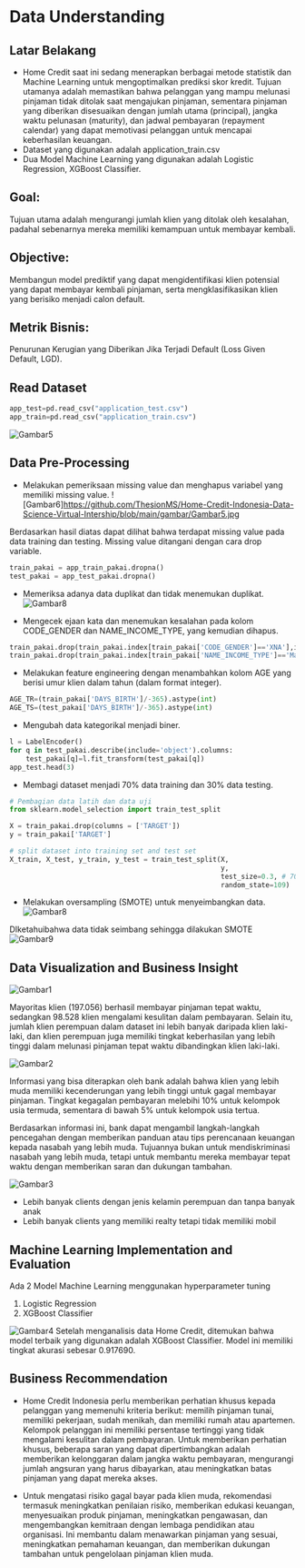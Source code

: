 
# Data Understanding
## Latar Belakang

- Home Credit saat ini sedang menerapkan berbagai metode statistik dan Machine Learning untuk mengoptimalkan prediksi skor kredit. Tujuan utamanya adalah memastikan bahwa pelanggan yang mampu melunasi pinjaman tidak ditolak saat mengajukan pinjaman, sementara pinjaman yang diberikan disesuaikan dengan jumlah utama (principal), jangka waktu pelunasan (maturity), dan jadwal pembayaran (repayment calendar) yang dapat memotivasi pelanggan untuk mencapai keberhasilan keuangan.
- Dataset yang digunakan adalah application_train.csv 
- Dua Model Machine Learning yang digunakan adalah Logistic Regression, XGBoost Classifier.
## Goal:
Tujuan utama adalah mengurangi jumlah klien yang ditolak oleh kesalahan, padahal sebenarnya mereka memiliki kemampuan untuk membayar kembali.
## Objective:
Membangun model prediktif yang dapat mengidentifikasi klien potensial yang dapat membayar kembali pinjaman, serta mengklasifikasikan klien yang berisiko menjadi calon default.
## Metrik Bisnis:
Penurunan Kerugian yang Diberikan Jika Terjadi Default (Loss Given Default, LGD).

## Read Dataset
`````Python
app_test=pd.read_csv("application_test.csv")
app_train=pd.read_csv("application_train.csv")
`````

![Gambar5](https://github.com/ThesionMS/Home-Credit-Indonesia-Data-Science-Virtual-Intership/blob/main/gambar/Gambar%204.jpg)
## Data Pre-Processing

- Melakukan pemeriksaan missing value dan menghapus variabel yang memiliki missing value.
![Gambar6]https://github.com/ThesionMS/Home-Credit-Indonesia-Data-Science-Virtual-Intership/blob/main/gambar/Gambar5.jpg

Berdasarkan hasil diatas dapat dilihat bahwa terdapat missing value pada data training dan testing. Missing value ditangani dengan cara drop variable.
```Python
train_pakai = app_train_pakai.dropna()
test_pakai = app_test_pakai.dropna()
```
- Memeriksa adanya data duplikat dan tidak menemukan duplikat.
![Gambar8](https://github.com/ThesionMS/Home-Credit-Indonesia-Data-Science-Virtual-Intership/blob/main/gambar/Gambar6.jpg)

- Mengecek ejaan kata dan menemukan kesalahan pada kolom CODE_GENDER dan NAME_INCOME_TYPE, yang kemudian dihapus.
```Python
train_pakai.drop(train_pakai.index[train_pakai['CODE_GENDER']=='XNA'],inplace=True)
train_pakai.drop(train_pakai.index[train_pakai['NAME_INCOME_TYPE']=='Maternity leave'],inplace=True)
```
- Melakukan feature engineering dengan menambahkan kolom AGE yang berisi umur klien dalam tahun (dalam format integer).
```Python
AGE_TR=(train_pakai['DAYS_BIRTH']/-365).astype(int)
AGE_TS=(test_pakai['DAYS_BIRTH']/-365).astype(int)
```
- Mengubah data kategorikal menjadi biner.
```Python
l = LabelEncoder()
for q in test_pakai.describe(include='object').columns:
    test_pakai[q]=l.fit_transform(test_pakai[q])
app_test.head(3)
```
- Membagi dataset menjadi 70% data training dan 30% data testing.
```Python
# Pembagian data latih dan data uji
from sklearn.model_selection import train_test_split

X = train_pakai.drop(columns = ['TARGET'])
y = train_pakai['TARGET']

# split dataset into training set and test set
X_train, X_test, y_train, y_test = train_test_split(X,
                                                    y,
                                                    test_size=0.3, # 70% training and 30% test
                                                    random_state=109)
```
- Melakukan oversampling (SMOTE) untuk menyeimbangkan data.
![Gambar8](https://github.com/ThesionMS/Home-Credit-Indonesia-Data-Science-Virtual-Intership/blob/main/gambar/Gambar7.jpg)

DIketahuibahwa data tidak seimbang sehingga dilakukan SMOTE
![Gambar9](https://github.com/ThesionMS/Home-Credit-Indonesia-Data-Science-Virtual-Intership/blob/main/gambar/Gambar8.jpg)

## Data Visualization and Business Insight

![Gambar1](https://github.com/ThesionMS/Home-Credit-Indonesia-Data-Science-Virtual-Intership/blob/main/gambar/Picture1.png)

Mayoritas klien (197.056) berhasil membayar pinjaman tepat waktu, sedangkan 98.528 klien mengalami kesulitan dalam pembayaran. Selain itu, jumlah klien perempuan dalam dataset ini lebih banyak daripada klien laki-laki, dan klien perempuan juga memiliki tingkat keberhasilan yang lebih tinggi dalam melunasi pinjaman tepat waktu dibandingkan klien laki-laki.

![Gambar2](https://github.com/ThesionMS/Home-Credit-Indonesia-Data-Science-Virtual-Intership/blob/main/gambar/Picture2.png)

Informasi yang bisa diterapkan oleh bank adalah bahwa klien yang lebih muda memiliki kecenderungan yang lebih tinggi untuk gagal membayar pinjaman. Tingkat kegagalan pembayaran melebihi 10% untuk kelompok usia termuda, sementara di bawah 5% untuk kelompok usia tertua.

Berdasarkan informasi ini, bank dapat mengambil langkah-langkah pencegahan dengan memberikan panduan atau tips perencanaan keuangan kepada nasabah yang lebih muda. Tujuannya bukan untuk mendiskriminasi nasabah yang lebih muda, tetapi untuk membantu mereka membayar tepat waktu dengan memberikan saran dan dukungan tambahan.

![Gambar3](https://github.com/ThesionMS/Home-Credit-Indonesia-Data-Science-Virtual-Intership/blob/main/gambar/Gambar9.jpg)

- Lebih banyak clients dengan jenis kelamin perempuan dan tanpa banyak anak
- Lebih banyak clients yang memiliki realty tetapi tidak memiliki mobil
## Machine Learning Implementation and Evaluation

Ada 2 Model Machine Learning menggunakan hyperparameter tuning
1. Logistic Regression
2. XGBoost Classifier 

![Gambar4](https://github.com/ThesionMS/Home-Credit-Indonesia-Data-Science-Virtual-Intership/blob/main/gambar/Picture3.png)
Setelah menganalisis data Home Credit, ditemukan bahwa model terbaik yang digunakan adalah XGBoost Classifier. Model ini memiliki tingkat akurasi sebesar 0.917690.
## Business Recommendation
- Home Credit Indonesia perlu memberikan perhatian khusus kepada pelanggan yang memenuhi kriteria berikut: memilih pinjaman tunai, memiliki pekerjaan, sudah menikah, dan memiliki rumah atau apartemen. Kelompok pelanggan ini memiliki persentase tertinggi yang tidak mengalami kesulitan dalam pembayaran. Untuk memberikan perhatian khusus, beberapa saran yang dapat dipertimbangkan adalah memberikan kelonggaran dalam jangka waktu pembayaran, mengurangi jumlah angsuran yang harus dibayarkan, atau meningkatkan batas pinjaman yang dapat mereka akses.

- Untuk mengatasi risiko gagal bayar pada klien muda, rekomendasi termasuk meningkatkan penilaian risiko, memberikan edukasi keuangan, menyesuaikan produk pinjaman, meningkatkan pengawasan, dan mengembangkan kemitraan dengan lembaga pendidikan atau organisasi. Ini membantu dalam menawarkan pinjaman yang sesuai, meningkatkan pemahaman keuangan, dan memberikan dukungan tambahan untuk pengelolaan pinjaman klien muda.


